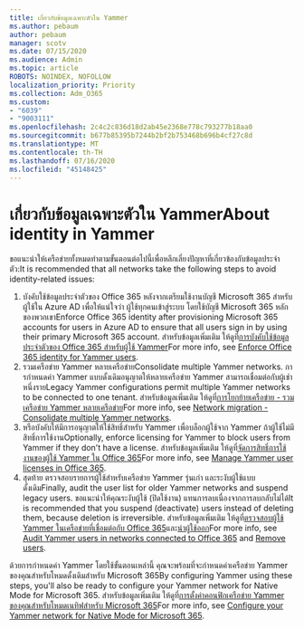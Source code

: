 ```yaml
---
title: เกี่ยวกับข้อมูลเฉพาะตัวใน Yammer
ms.author: pebaum
author: pebaum
manager: scotv
ms.date: 07/15/2020
ms.audience: Admin
ms.topic: article
ROBOTS: NOINDEX, NOFOLLOW
localization_priority: Priority
ms.collection: Adm_O365
ms.custom:
- "6039"
- "9003111"
ms.openlocfilehash: 2c4c2c836d18d2ab45e2368e778c793277b18aa0
ms.sourcegitcommit: b677b85395b7244b2bf2b753468b696b4cf27c8d
ms.translationtype: MT
ms.contentlocale: th-TH
ms.lasthandoff: 07/16/2020
ms.locfileid: "45148425"
---
```

# <a name="about-identity-in-yammer"></a><span data-ttu-id="dd850-102">เกี่ยวกับข้อมูลเฉพาะตัวใน Yammer</span><span class="sxs-lookup"><span data-stu-id="dd850-102">About identity in Yammer</span></span>

<span data-ttu-id="dd850-103">ขอแนะนําให้เครือข่ายทั้งหมดทําตามขั้นตอนต่อไปนี้เพื่อหลีกเลี่ยงปัญหาที่เกี่ยวข้องกับข้อมูลประจําตัว:</span><span class="sxs-lookup"><span data-stu-id="dd850-103">It is recommended that all networks take the following steps to avoid identity-related issues:</span></span>

1. <span data-ttu-id="dd850-104">บังคับใช้ข้อมูลประจําตัวของ Office 365 หลังจากเตรียมใช้งานบัญชี Microsoft 365 สําหรับผู้ใช้ใน Azure AD เพื่อให้แน่ใจว่า ผู้ใช้ทุกคนเข้าสู่ระบบ โดยใช้บัญชี Microsoft 365 หลักของพวกเขา</span><span class="sxs-lookup"><span data-stu-id="dd850-104">Enforce Office 365 identity after provisioning Microsoft 365 accounts for users in Azure AD to ensure that all users sign in by using their primary Microsoft 365 account.</span></span> <span data-ttu-id="dd850-105">สําหรับข้อมูลเพิ่มเติม ให้ดูที่[การบังคับใช้ข้อมูลประจําตัวของ Office 365 สําหรับผู้ใช้ Yammer](https://docs.microsoft.com/yammer/configure-your-yammer-network/enforce-office-365-identity)</span><span class="sxs-lookup"><span data-stu-id="dd850-105">For more info, see [Enforce Office 365 identity for Yammer users](https://docs.microsoft.com/yammer/configure-your-yammer-network/enforce-office-365-identity).</span></span>
2. <span data-ttu-id="dd850-106">รวมเครือข่าย Yammer หลายเครือข่าย</span><span class="sxs-lookup"><span data-stu-id="dd850-106">Consolidate multiple Yammer networks.</span></span> <span data-ttu-id="dd850-107">การกําหนดค่า Yammer แบบดั้งเดิมอนุญาตให้หลายเครือข่าย Yammer สามารถเชื่อมต่อกับผู้เช่าหนึ่งราย</span><span class="sxs-lookup"><span data-stu-id="dd850-107">Legacy Yammer configurations permit multiple Yammer networks to be connected to one tenant.</span></span> <span data-ttu-id="dd850-108">สําหรับข้อมูลเพิ่มเติม ให้ดูที่[การโยกย้ายเครือข่าย - รวมเครือข่าย Yammer หลายเครือข่าย](https://docs.microsoft.com/yammer/configure-your-yammer-network/consolidate-multiple-yammer-networks)</span><span class="sxs-lookup"><span data-stu-id="dd850-108">For more info, see [Network migration - Consolidate multiple Yammer networks](https://docs.microsoft.com/yammer/configure-your-yammer-network/consolidate-multiple-yammer-networks).</span></span>
3. <span data-ttu-id="dd850-109">หรือบังคับให้มีการอนุญาตให้ใช้สิทธิ์สําหรับ Yammer เพื่อบล็อกผู้ใช้จาก Yammer ถ้าผู้ใช้ไม่มีสิทธิ์การใช้งาน</span><span class="sxs-lookup"><span data-stu-id="dd850-109">Optionally, enforce licensing for Yammer to block users from Yammer if they don't have a license.</span></span> <span data-ttu-id="dd850-110">สําหรับข้อมูลเพิ่มเติม ให้ดูที่[จัดการสิทธิ์การใช้งานของผู้ใช้ Yammer ใน Office 365](https://docs.microsoft.com/yammer/manage-yammer-users/manage-yammer-licenses-in-office-365)</span><span class="sxs-lookup"><span data-stu-id="dd850-110">For more info, see [Manage Yammer user licenses in Office 365](https://docs.microsoft.com/yammer/manage-yammer-users/manage-yammer-licenses-in-office-365).</span></span>
4. <span data-ttu-id="dd850-111">สุดท้าย ตรวจสอบรายการผู้ใช้สําหรับเครือข่าย Yammer รุ่นเก่า และระงับผู้ใช้แบบดั้งเดิม</span><span class="sxs-lookup"><span data-stu-id="dd850-111">Finally, audit the user list for older Yammer networks and suspend legacy users.</span></span> <span data-ttu-id="dd850-112">ขอแนะนําให้คุณระงับผู้ใช้ (ปิดใช้งาน) แทนการลบเนื่องจากการลบกลับไม่ได้</span><span class="sxs-lookup"><span data-stu-id="dd850-112">It is recommended that you suspend (deactivate) users instead of deleting them, because deletion is irreversible.</span></span> <span data-ttu-id="dd850-113">สําหรับข้อมูลเพิ่มเติม ให้ดูที่[ตรวจสอบผู้ใช้ Yammer ในเครือข่ายที่เชื่อมต่อกับ Office 365](https://docs.microsoft.com/yammer/manage-yammer-users/audit-users-connected-to-office-365)และ[นําผู้ใช้ออก](https://docs.microsoft.com/yammer/manage-yammer-users/add-block-or-remove-users#remove-users)</span><span class="sxs-lookup"><span data-stu-id="dd850-113">For more info, see [Audit Yammer users in networks connected to Office 365](https://docs.microsoft.com/yammer/manage-yammer-users/audit-users-connected-to-office-365) and [Remove users](https://docs.microsoft.com/yammer/manage-yammer-users/add-block-or-remove-users#remove-users).</span></span>

<span data-ttu-id="dd850-114">ด้วยการกําหนดค่า Yammer โดยใช้ขั้นตอนเหล่านี้ คุณจะพร้อมที่จะกําหนดค่าเครือข่าย Yammer ของคุณสําหรับโหมดดั้งเดิมสําหรับ Microsoft 365</span><span class="sxs-lookup"><span data-stu-id="dd850-114">By configuring Yammer using these steps, you'll also be ready to configure your Yammer network for Native Mode for Microsoft 365.</span></span> <span data-ttu-id="dd850-115">สําหรับข้อมูลเพิ่มเติม ให้ดูที่[การตั้งค่าคอนฟิกเครือข่าย Yammer ของคุณสําหรับโหมดเนทิฟสําหรับ Microsoft 365](https://docs.microsoft.com/yammer/configure-your-yammer-network/native-mode)</span><span class="sxs-lookup"><span data-stu-id="dd850-115">For more info, see [Configure your Yammer network for Native Mode for Microsoft 365](https://docs.microsoft.com/yammer/configure-your-yammer-network/native-mode).</span></span>